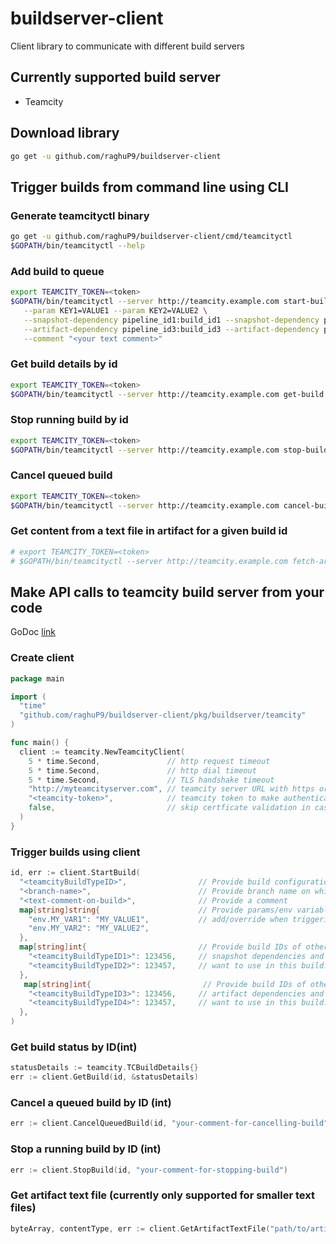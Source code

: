 # buildserver-client

Client library to communicate with different build servers

## Currently supported build server

- Teamcity

## Download library

```bash
go get -u github.com/raghuP9/buildserver-client
```

## Trigger builds from command line using CLI

### Generate teamcityctl binary

```bash
go get -u github.com/raghuP9/buildserver-client/cmd/teamcityctl
$GOPATH/bin/teamcityctl --help
```

### Add build to queue

```bash
export TEAMCITY_TOKEN=<token>
$GOPATH/bin/teamcityctl --server http://teamcity.example.com start-build --pipeline <pipeline_id> --branch <branch_name> \
   --param KEY1=VALUE1 --param KEY2=VALUE2 \
   --snapshot-dependency pipeline_id1:build_id1 --snapshot-dependency pipeline_id2:build_id2 \
   --artifact-dependency pipeline_id3:build_id3 --artifact-dependency pipeline_id4:build_id4 \
   --comment "<your text comment>"
```

### Get build details by id

```bash
export TEAMCITY_TOKEN=<token>
$GOPATH/bin/teamcityctl --server http://teamcity.example.com get-build --id <build_id>
```

### Stop running build by id

```bash
export TEAMCITY_TOKEN=<token>
$GOPATH/bin/teamcityctl --server http://teamcity.example.com stop-build --id <build_id> --comment "<your text comment>"
```

### Cancel queued build

```bash
export TEAMCITY_TOKEN=<token>
$GOPATH/bin/teamcityctl --server http://teamcity.example.com cancel-build --id <build_id> --comment "<your text comment>"
```

### Get content from a text file in artifact for a given build id

```bash
# export TEAMCITY_TOKEN=<token>
# $GOPATH/bin/teamcityctl --server http://teamcity.example.com fetch-artifact --id <build_id> --path <path_relative_to_artifacts_directory>
```

## Make API calls to teamcity build server from your code

GoDoc [link](https://pkg.go.dev/github.com/raghuP9/buildserver-client@v0.0.2/pkg/buildserver/teamcity)

### Create client

```go
package main

import (
  "time"
  "github.com/raghuP9/buildserver-client/pkg/buildserver/teamcity"
)

func main() {
  client := teamcity.NewTeamcityClient(
    5 * time.Second,               // http request timeout
    5 * time.Second,               // http dial timeout
    5 * time.Second,               // TLS handshake timeout
    "http://myteamcityserver.com", // teamcity server URL with https or http whichever applies
    "<teamcity-token>",            // teamcity token to make authenticated requests to build server
    false,                         // skip certficate validation in case using self signed certificates
  )
}
```

### Trigger builds using client

```go
id, err := client.StartBuild(
  "<teamcityBuildTypeID>",                // Provide build configuration ID to trigger that build on
  "<branch-name>",                        // Provide branch name on which you want to trigger build
  "<text-comment-on-build>",              // Provide a comment
  map[string]string{                      // Provide params/env variables that you want to
    "env.MY_VAR1": "MY_VALUE1",           // add/override when triggering build
    "env.MY_VAR2": "MY_VALUE2",
  },
  map[string]int{                         // Provide build IDs of other builds which are specified as
    "<teamcityBuildTypeID1>": 123456,     // snapshot dependencies and whose already built artifacts you
    "<teamcityBuildTypeID2>": 123457,     // want to use in this build.
  },
   map[string]int{                         // Provide build IDs of other builds which are specified as
    "<teamcityBuildTypeID3>": 123456,     // artifact dependencies and whose already built artifacts you
    "<teamcityBuildTypeID4>": 123457,     // want to use in this build.
  },
)
```

### Get build status by ID(int)

```go
statusDetails := teamcity.TCBuildDetails{}
err := client.GetBuild(id, &statusDetails)
```

### Cancel a queued build by ID (int)

```go
err := client.CancelQueuedBuild(id, "your-comment-for-cancelling-build")
```

### Stop a running build by ID (int)

```go
err := client.StopBuild(id, "your-comment-for-stopping-build")
```

### Get artifact text file (currently only supported for smaller text files)

```go
byteArray, contentType, err := client.GetArtifactTextFile("path/to/artifact", id)
```
